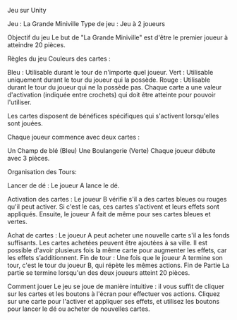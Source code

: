 Jeu sur Unity 

Jeu : La Grande Miniville
Type de jeu : Jeu à 2 joueurs

Objectif du jeu
Le but de "La Grande Miniville" est d'être le premier joueur à atteindre 20 pièces.

Règles du jeu
Couleurs des cartes :

Bleu : Utilisable durant le tour de n'importe quel joueur.
Vert : Utilisable uniquement durant le tour du joueur qui la possède.
Rouge : Utilisable durant le tour du joueur qui ne la possède pas.
Chaque carte a une valeur d'activation (indiquée entre crochets) qui doit être atteinte pour pouvoir l'utiliser.

Les cartes disposent de bénéfices spécifiques qui s'activent lorsqu'elles sont jouées.

Chaque joueur commence avec deux cartes :

Un Champ de blé (Bleu)
Une Boulangerie (Verte)
Chaque joueur débute avec 3 pièces.

Organisation des Tours:

Lancer de dé : Le joueur A lance le dé.

Activation des cartes :
Le joueur B vérifie s'il a des cartes bleues ou rouges qu'il peut activer. Si c'est le cas, ces cartes s'activent et leurs effets sont appliqués.
Ensuite, le joueur A fait de même pour ses cartes bleues et vertes.

Achat de cartes :
Le joueur A peut acheter une nouvelle carte s'il a les fonds suffisants. Les cartes achetées peuvent être ajoutées à sa ville.
Il est possible d'avoir plusieurs fois la même carte pour augmenter les effets, car les effets s’additionnent.
Fin de tour : Une fois que le joueur A termine son tour, c'est le tour du joueur B, qui répète les mêmes actions.
Fin de Partie
La partie se termine lorsqu'un des deux joueurs atteint 20 pièces.

Comment jouer
Le jeu se joue de manière intuitive : il vous suffit de cliquer sur les cartes et les boutons à l'écran pour effectuer vos actions.
Cliquez sur une carte pour l'activer et appliquer ses effets, et utilisez les boutons pour lancer le dé ou acheter de nouvelles cartes.
